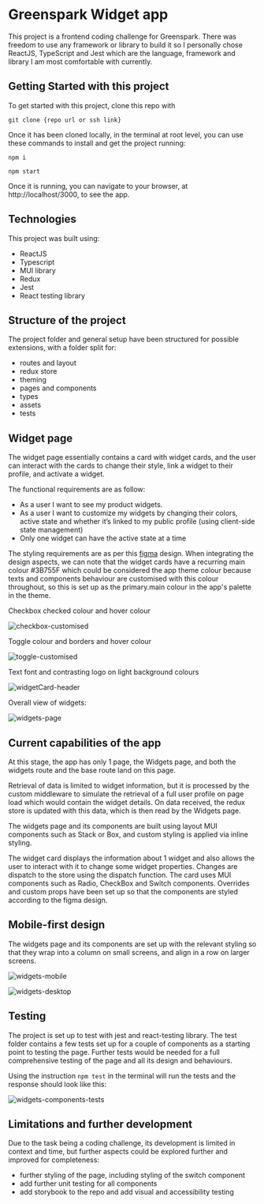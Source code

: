 # Greenspark Widget app

This project is a frontend coding challenge for Greenspark. There was freedom to use any framework or library to build it so I personally chose ReactJS, TypeScript and Jest which are the language, framework and library I am most comfortable with currently.

## Getting Started with this project

To get started with this project, clone this repo with

`git clone {repo url or ssh link}`

Once it has been cloned locally, in the terminal at root level, you can use these commands to install and get the project running:

`npm i`

`npm start`

Once it is running, you can navigate to your browser, at http://localhost/3000, to see the app.

## Technologies

This project was built using:

- ReactJS
- Typescript
- MUI library
- Redux
- Jest
- React testing library

## Structure of the project

The project folder and general setup have been structured for possible extensions, with a folder split for:

- routes and layout
- redux store
- theming
- pages and components
- types
- assets
- tests

## Widget page

The widget page essentially contains a card with widget cards, and the user can interact with the cards to change their style, link a widget to their profile, and activate a widget.

The functional requirements are as follow:

- As a user I want to see my product widgets.
- As a user I want to customize my widgets by changing their colors, active state and
  whether it’s linked to my public profile (using client-side state management)
- Only one widget can have the active state at a time

The styling requirements are as per this [figma](https://www.figma.com/file/EpzAE594mkDkMvg09WTqpb/Frontend-task?type=design&node-id=8-35&mode=design&t=z7v0Cz5fJXtBL25L-0) design.
When integrating the design aspects, we can note that the widget cards have a recurring main colour #3B755F which could be considered the app theme colour because texts and components behaviour are customised with this colour throughout, so this is set up as the primary.main colour in the app's palette in the theme.

Checkbox checked colour and hover colour

![checkbox-customised](./screenshots/image-4.png)

Toggle colour and borders and hover colour

![toggle-customised](./screenshots/image-5.png)

Text font and contrasting logo on light background colours

![widgetCard-header](./screenshots/image-6.png)

Overall view of widgets:

![widgets-page](./screenshots/image.png)

## Current capabilities of the app

At this stage, the app has only 1 page, the Widgets page, and both the widgets route and the base route land on this page.

Retrieval of data is limited to widget information, but it is processed by the custom middleware to simulate the retrieval of a full user profile on page load which would contain the widget details. On data received, the redux store is updated with this data, which is then read by the Widgets page.

The widgets page and its components are built using layout MUI components such as Stack or Box, and custom styling is applied via inline styling.

The widget card displays the information about 1 widget and also allows the user to interact with it to change some widget properties. Changes are dispatch to the store using the dispatch function.
The card uses MUI components such as Radio, CheckBox and Switch components. Overrides and custom props have been set up so that the components are styled according to the figma design.

## Mobile-first design

The widgets page and its components are set up with the relevant styling so that they wrap into a column on small screens, and align in a row on larger screens.

![widgets-mobile](./screenshots/image-1.png)

![widgets-desktop](./screenshots/image-3.png)

## Testing

The project is set up to test with jest and react-testing library. The test folder contains a few tests set up for a couple of components as a starting point to testing the page. Further tests would be needed for a full comprehensive testing of the page and all its design and behaviours.

Using the instruction `npm test` in the terminal will run the tests and the response should look like this:

![widgets-components-tests](./screenshots/image-2.png)

## Limitations and further development

Due to the task being a coding challenge, its development is limited in context and time, but further aspects could be explored further and improved for completeness:

- further styling of the page, including styling of the switch component
- add further unit testing for all components
- add storybook to the repo and add visual and accessibility testing
